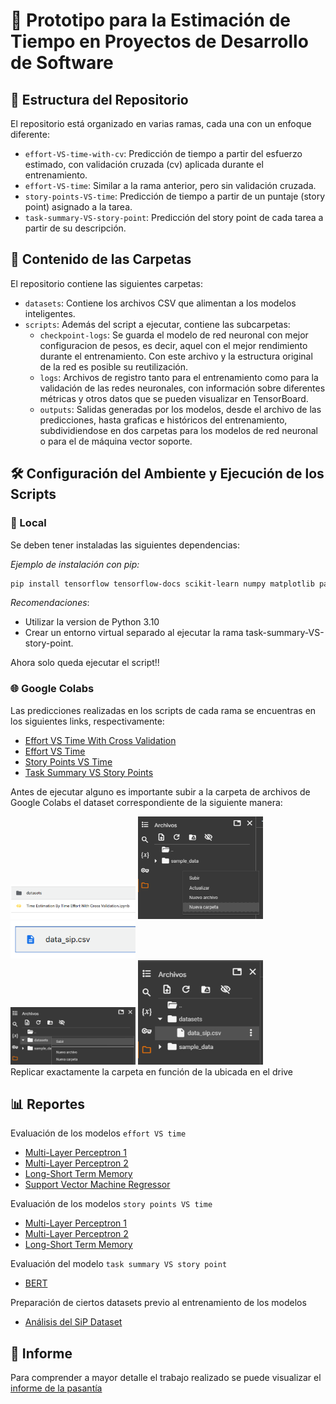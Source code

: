 # 🤖 Prototipo para la Estimación de Tiempo en Proyectos de Desarrollo de Software

## 🧱 Estructura del Repositorio

El repositorio está organizado en varias ramas, cada una con un enfoque diferente:

- `effort-VS-time-with-cv`: Predicción de tiempo a partir del esfuerzo estimado, con validación cruzada (cv) aplicada durante el entrenamiento.
- `effort-VS-time`: Similar a la rama anterior, pero sin validación cruzada.
- `story-points-VS-time`: Predicción de tiempo a partir de un puntaje (story point) asignado a la tarea.
- `task-summary-VS-story-point`: Predicción del story point de cada tarea a partir de su descripción.

## 📁 Contenido de las Carpetas

El repositorio contiene las siguientes carpetas:

- `datasets`: Contiene los archivos CSV que alimentan a los modelos inteligentes.
- `scripts`: Además del script a ejecutar, contiene las subcarpetas: 
  - `checkpoint-logs`: Se guarda el modelo de red neuronal con mejor configuracion de pesos, es decir, aquel con el mejor rendimiento durante el entrenamiento. Con este archivo y la estructura original de la red es posible su reutilización.
  - `logs`: Archivos de registro tanto para el entrenamiento como para la validación de las redes neuronales, con información sobre diferentes métricas y otros datos que se pueden visualizar en TensorBoard.
  - `outputs`: Salidas generadas por los modelos, desde el archivo de las predicciones, hasta graficas e históricos del entrenamiento, subdividiendose en dos carpetas para los modelos de red neuronal o para el de máquina vector soporte.

## 🛠️ Configuración del Ambiente y Ejecución de los Scripts

### 📍 Local

Se deben tener instaladas las siguientes dependencias:

*Ejemplo de instalación con pip:*

```bash
pip install tensorflow tensorflow-docs scikit-learn numpy matplotlib pandas seaborn ipython netron jupyter
```

*Recomendaciones*:

- Utilizar la version de Python 3.10 
- Crear un entorno virtual separado al ejecutar la rama task-summary-VS-story-point.

Ahora solo queda ejecutar el script!!

### 🌐 Google Colabs

Las predicciones realizadas en los scripts de cada rama se encuentras en los siguientes links, respectivamente:

- [Effort VS Time With Cross Validation](https://drive.google.com/drive/folders/19X_rnEb8TdPJuv0N_sSehg288dg3DAMt?usp=drive_link)
- [Effort VS Time](https://drive.google.com/drive/folders/1Z8taga127X20pTZHVVso3ITMb10R5M0f?usp=drive_link)
- [Story Points VS Time](https://drive.google.com/drive/folders/1Ppl3eTVuuAzpmHuF01eMztVb2RRIYLS9?usp=drive_link)
- [Task Summary VS Story Points](https://drive.google.com/drive/folders/1MX-GuIW6LXinYrcD6cGdivK3Dt8FeUVG?usp=drive_link)

Antes de ejecutar alguno es importante subir a la carpeta de archivos de Google Colabs el dataset correspondiente de la siguiente manera:

<div align=center">
  <img src="images\google_colabs_paso_1.png" width="200" />
  <img src="images\google_colabs_paso_3.png" width="200" />
  <img src="images\google_colabs_paso_2.png" width="200" /> 
</div>
<div align=center">
  <img src="images\google_colabs_paso_4.png" width="200" />
  <img src="images\google_colabs_paso_5.png" width="200" />
</div>

<div align=center">Replicar exactamente la carpeta en función de la ubicada en el drive</div>

## 📊 Reportes 

Evaluación de los modelos `effort VS time`

- [Multi-Layer Perceptron 1](https://app.powerbi.com/links/dz_jyXoizD?ctid=29a18182-402d-4ca9-a51f-2a356c6efdb7&pbi_source=linkShare)
- [Multi-Layer Perceptron 2](https://app.powerbi.com/links/CS6ecbGh-v?ctid=29a18182-402d-4ca9-a51f-2a356c6efdb7&pbi_source=linkShare)
- [Long-Short Term Memory](https://app.powerbi.com/links/bmGwUg0Jyu?ctid=29a18182-402d-4ca9-a51f-2a356c6efdb7&pbi_source=linkShare)
- [Support Vector Machine Regressor](https://app.powerbi.com/links/rjXsEAipse?ctid=29a18182-402d-4ca9-a51f-2a356c6efdb7&pbi_source=linkShare)

Evaluación de los modelos `story points VS time`

- [Multi-Layer Perceptron 1](https://app.powerbi.com/links/HbRokr34i5?ctid=29a18182-402d-4ca9-a51f-2a356c6efdb7&pbi_source=linkShare)
- [Multi-Layer Perceptron 2](https://app.powerbi.com/links/rE_HXh-ZRo?ctid=29a18182-402d-4ca9-a51f-2a356c6efdb7&pbi_source=linkShare)
- [Long-Short Term Memory](https://app.powerbi.com/links/0owvGJy-uE?ctid=29a18182-402d-4ca9-a51f-2a356c6efdb7&pbi_source=linkShare)

Evaluación del modelo `task summary VS story point` 

- [BERT](https://app.powerbi.com/links/RoLswGkbK0?ctid=29a18182-402d-4ca9-a51f-2a356c6efdb7&pbi_source=linkShare)

Preparación de ciertos datasets previo al entrenamiento de los modelos

- [Análisis del SiP Dataset](https://app.powerbi.com/links/GslWNkgMPl?ctid=29a18182-402d-4ca9-a51f-2a356c6efdb7&pbi_source=linkShare)

## 📝 Informe

Para comprender a mayor detalle el trabajo realizado se puede visualizar el [informe de la pasantía](https://docs.google.com/document/d/1HArcNjd5x_jXXRJAdH82Cfe7L1jQa6M1/edit?usp=sharing&ouid=105780322129878224469&rtpof=true&sd=true)